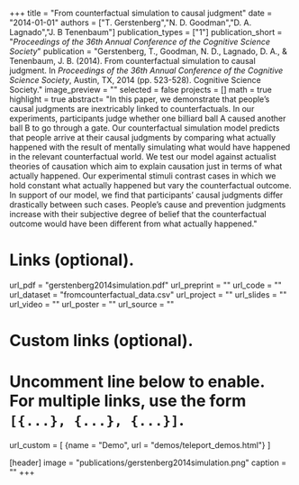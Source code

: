 +++
title = "From counterfactual simulation to causal judgment"
date = "2014-01-01"
authors = ["T. Gerstenberg","N. D. Goodman","D. A. Lagnado","J. B Tenenbaum"]
publication_types = ["1"]
publication_short = "_Proceedings of the 36th Annual Conference of the Cognitive Science Society_"
publication = "Gerstenberg, T., Goodman, N. D., Lagnado, D. A., & Tenenbaum, J. B. (2014). From counterfactual simulation to causal judgment. In _Proceedings of the 36th Annual Conference of the Cognitive Science Society_, Austin, TX, 2014 (pp. 523-528). Cognitive Science Society."
image_preview = ""
selected = false
projects = []
math = true
highlight = true
abstract= "In this paper, we demonstrate that people’s causal judgments are inextricably linked to counterfactuals. In our experiments, participants judge whether one billiard ball A caused another ball B to go through a gate. Our counterfactual simulation model predicts that people arrive at their causal judgments by comparing what actually happened with the result of mentally simulating what would have happened in the relevant counterfactual world. We test our model against actualist theories of causation which aim to explain causation just in terms of what actually happened. Our experimental stimuli contrast cases in which we hold constant what actually happened but vary the counterfactual outcome. In support of our model, we find that participants’ causal judgments differ drastically between such cases. People’s cause and prevention judgments increase with their subjective degree of belief that the counterfactual outcome would have been different from what actually happened."

# Links (optional).
url_pdf = "gerstenberg2014simulation.pdf"
url_preprint = ""
url_code = ""
url_dataset = "fromcounterfactual_data.csv"
url_project = ""
url_slides = ""
url_video = ""
url_poster = ""
url_source = ""

# Custom links (optional).
#   Uncomment line below to enable. For multiple links, use the form `[{...}, {...}, {...}]`.
url_custom = [
{name = "Demo", url = "demos/teleport_demos.html"}
]

[header]
image = "publications/gerstenberg2014simulation.png"
caption = ""
+++